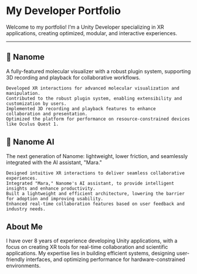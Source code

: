 # **My Developer Portfolio**

Welcome to my portfolio! I’m a Unity Developer specializing in XR applications, creating optimized, modular, and interactive experiences.

---

## 🧬 Nanome

A fully-featured molecular visualizer with a robust plugin system, supporting 3D recording and playback for collaborative workflows.

    Developed XR interactions for advanced molecular visualization and manipulation.
    Contributed to the robust plugin system, enabling extensibility and customization by users.
    Implemented 3D recording and playback features to enhance collaboration and presentation.
    Optimized the platform for performance on resource-constrained devices like Oculus Quest 1.

## 🤖 Nanome AI

The next generation of Nanome: lightweight, lower friction, and seamlessly integrated with the AI assistant, "Mara."

    Designed intuitive XR interactions to deliver seamless collaborative experiences.
    Integrated "Mara," Nanome's AI assistant, to provide intelligent insights and enhance productivity.
    Built a lightweight and efficient architecture, lowering the barrier for adoption and improving usability.
    Enhanced real-time collaboration features based on user feedback and industry needs.


## About Me

I have over 8 years of experience developing Unity applications, with a focus on creating XR tools for real-time collaboration and scientific applications. My expertise lies in building efficient systems, designing user-friendly interfaces, and optimizing performance for hardware-constrained environments.
